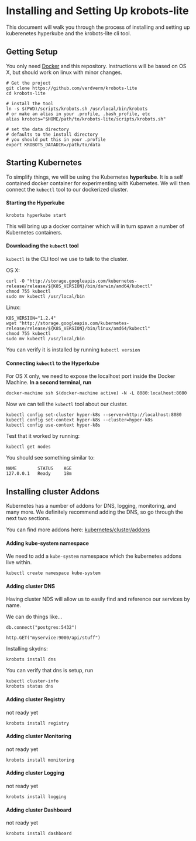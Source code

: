 # Installing and Setting Up krobots-lite

This document will walk you through the process 
of installing and setting up kuberenetes hyperkube
and the krobots-lite cli tool.

## Getting Setup

You only need [Docker](www.docker.com) and this repository.
Instructions will be based on OS X, but should work on linux with minor changes.

```
# Get the project
git clone https://github.com/verdverm/krobots-lite
cd krobots-lite

# install the tool
ln -s $(PWD)/scripts/krobots.sh /usr/local/bin/krobots
# or make an alias in your .profile, .bash_profile, etc
alias krobots="$HOME/path/to/krobots-lite/scripts/krobots.sh"

# set the data directory
# defaults to the install directory
# you should put this in your .profile
export KROBOTS_DATADIR=/path/to/data
```


## Starting Kubernetes

To simplify things, we will be using the Kubernetes **hyperkube**.
It is a self contained docker container for experimenting with Kubernetes.
We will then connect the `kubectl` tool to our dockerized cluster.

#### Starting the Hyperkube

```
krobots hyperkube start
```

This will bring up a docker container
which will in turn spawn a number of
Kubernetes containers.

#### Downloading the `kubectl` tool

`kubectl` is the CLI tool we use to talk to the cluster.

OS X:

```
curl -O "http://storage.googleapis.com/kubernetes-release/release/${K8S_VERSION}/bin/darwin/amd64/kubectl"
chmod 755 kubectl
sudo mv kubectl /usr/local/bin
```

Linux:

```
K8S_VERSION="1.2.4"
wget "http://storage.googleapis.com/kubernetes-release/release/${K8S_VERSION}/bin/linux/amd64/kubectl"
chmod 755 kubectl
sudo mv kubectl /usr/local/bin
```

You can verify it is installed by running `kubectl version`



#### Connecting `kubectl` to the Hyperkube


For OS X only, we need to expose the localhost port inside the Docker Machine.
**In a second terminal, run**

```
docker-machine ssh $(docker-machine active) -N -L 8080:localhost:8080
```

Now we can tell the `kubectl` tool about our cluster.

```
kubectl config set-cluster hyper-k8s --server=http://localhost:8080
kubectl config set-context hyper-k8s --cluster=hyper-k8s
kubectl config use-context hyper-k8s
```

Test that it worked by running:

```
kubectl get nodes
```

You should see something similar to:

```
NAME        STATUS    AGE
127.0.0.1   Ready     18m
```

## Installing cluster Addons

Kubernetes has a number of addons
for DNS, logging, monitoring,
and many more. We definitely
recommend adding the DNS,
so go through the next two sections.

You can find more addons here:
[kubernetes/cluster/addons](https://github.com/kubernetes/kubernetes/tree/master/cluster/addons)

#### Adding kube-system namespace

We need to add a `kube-system` namespace
which the kubernetes addons live within.

```
kubectl create namespace kube-system
```


#### Adding cluster DNS

Having cluster NDS will allow us to easily find
and reference our services by name.

We can do things like...

```
db.connect("postgres:5432")

http.GET("myservice:9000/api/stuff")
```

Installing skydns:

```
krobots install dns
```

You can verify that dns is setup, run

```
kubectl cluster-info
krobots status dns
```


#### Adding cluster Registry

not ready yet

```
krobots install registry
```


#### Adding cluster Monitoring

not ready yet

```
krobots install monitoring
```


#### Adding cluster Logging

not ready yet

```
krobots install logging
```


#### Adding cluster Dashboard

not ready yet

```
krobots install dashboard
```



